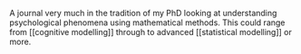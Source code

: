  A journal very much in the tradition of my PhD looking at understanding psychological phenomena using mathematical methods. This could range from [[cognitive modelling]] through to advanced [[statistical modelling]] or more.